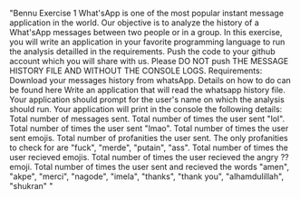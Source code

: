 "Bennu Exercise 1 What'sApp is one of the most popular instant message application in the world. Our objective is to analyze the history of a What'sApp messages between two people or in a group.  In this exercise, you will write an application in your favorite programming language to run the analysis detailled in the requirements. Push the code to your github account which you will share with us. Please DO NOT push THE MESSAGE HISTORY FILE AND WITHOUT THE CONSOLE LOGS. Requirements:  Download your messages history from whatsApp. Details on how to do can be found here  Write an application that will read the whatsapp history file. Your application should prompt for the user's name on which the analysis should run. Your application will print in the console the following details:  Total number of messages sent. Total number of times the user sent "lol". Total number of times the user sent "lmao". Total number of times the user sent emojis. Total number of profanities the user sent. The only profanities to check for are "fuck", "merde", "putain", "ass". Total number of times the user recieved emojis. Total number of times the user recieved the angry ?? emoji. Total number of times the user sent and recieved the words "amen", "akpe", "merci", "nagode", "imela", "thanks", "thank you", "alhamdulillah", "shukran" " 
